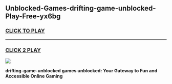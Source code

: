 
## Unblocked-Games-drifting-game-unblocked-Play-Free-yx6bg
<h3>
<a href="https://premium76.site?title=drifting-game-unblocked&ref=09A">CLICK TO PLAY</a></h3>
<hr>

<h3>
<a href="https://premium76.site?title=drifting-game-unblocked&ref=09A">CLICK 2 PLAY</a>
  
</h3>

<a href="https://premium76.site?title=drifting-game-unblocked&ref=09A"><img src="https://clearcache.store/games.png"></a>


**drifting-game-unblocked games unblocked: Your Gateway to Fun and Accessible Online Gaming**
